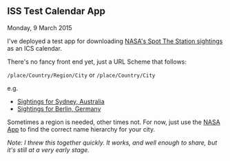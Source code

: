 ISS Test Calendar App
---------------------------------
  Monday, 9 March 2015

I've deployed a test app for downloading [NASA's Spot The Station sightings](http://spotthestation.nasa.gov) as an ICS
calendar.

There's no fancy front end yet, just a URL Scheme that follows:

`/place/Country/Region/City` or `/place/Country/City`

e.g.

 - [Sightings for Sydney, Australia](http://spotthestationcal.herokuapp.com/place/Australia/New_South_Wales/Sydney)
 - [Sightings for Berlin, Germany](http://spotthestationcal.herokuapp.com/place/Germany/Berlin)

Sometimes a region is needed, other times not. For now, just use the [NASA App](http://spotthestation.nasa.gov) to find
the correct name hierarchy for your city.

*Note: I threw this together quickly. It works, and well enough to share, but it's still at a very early stage.*

